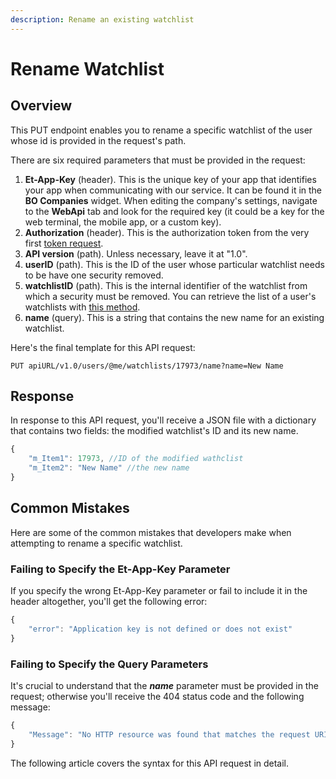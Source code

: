 ```yaml
---
description: Rename an existing watchlist
---
```


# Rename Watchlist

## Overview

This PUT endpoint enables you to rename a specific watchlist of the user whose id is provided in the request's path.

There are six required parameters that must be provided in the request:

1. **Et-App-Key** \(header\). This is the unique key of your app that identifies your app when communicating with our service. It can be found it in the **BO Companies** widget. When editing the company's settings, navigate to the **WebApi** tab and look for the required key \(it could be a key for the web terminal, the mobile app, or a custom key\).
2. **Authorization** \(header\). This is the authorization token from the very first [token request]().
3. **API version** \(path\). Unless necessary, leave it at "1.0".
4. **userID** \(path\). This is the ID of the user whose particular watchlist needs to be have one security removed.
5. **watchlistID** \(path\). This is the internal identifier of the watchlist from which a security must be removed. You can retrieve the list of a user's watchlists with [this method](../get-users-watchlist/).
6. **name** \(query\). This is a string that contains the new name for an existing watchlist.

Here's the final template for this API request:

```text
PUT apiURL/v1.0/users/@me/watchlists/17973/name?name=New Name
```

## Response

In response to this API request, you'll receive a JSON file with a dictionary that contains two fields: the modified watchlist's ID and its new name.

```javascript
{
    "m_Item1": 17973, //ID of the modified wathclist
    "m_Item2": "New Name" //the new name
}
```

## Common Mistakes

Here are some of the common mistakes that developers make when attempting to rename a specific watchlist.

### Failing to Specify the Et-App-Key Parameter

If you specify the wrong Et-App-Key parameter or fail to include it in the header altogether, you'll get the following error:

```javascript
{
    "error": "Application key is not defined or does not exist"
}
```

### Failing to Specify the Query Parameters

It's crucial to understand that the _**name**_ parameter must be provided in the request; otherwise you'll receive the 404 status code and the following message:

```javascript
{
    "Message": "No HTTP resource was found that matches the request URI 'https://pub-api-et-demo-prod.etnasoft.us/api/v1.0/users/@me/watchlists/17973/name'."
}
```

The following article covers the syntax for this API request in detail.


